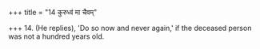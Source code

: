 +++
title = "14 कुरुध्वं मा चैवम्"

+++
14. (He replies), 'Do so now and never again,' if the deceased person was not a hundred years old.
